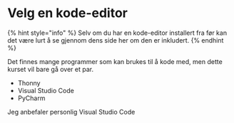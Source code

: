 # Velg en kode-editor

{% hint style="info" %}
Selv om du har en kode-editor installert fra før kan det være lurt å se gjennom dens side her om den er inkludert.
{% endhint %}

Det finnes mange programmer som kan brukes til å kode med, men dette kurset vil bare gå over et par.

* Thonny
* Visual Studio Code
* PyCharm

Jeg anbefaler personlig Visual Studio Code
